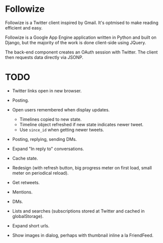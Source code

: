 Followize
=========

Followize is a Twitter client inspired by Gmail. It's optmised to make reading
efficient and easy.

Followize is a Google App Engine application written in Python and built on
Django, but the majority of the work is done client-side using JQuery.

The back-end component creates an OAuth session with Twitter. The client then
requests data directly via JSONP.

TODO
====

  * Twitter links open in new browser.

  * Posting.

  * Open users remembered when display updates.
      * Timelines copied to new state.
      * Timeline object refreshed if new state indicates newer tweet.
      * Use `since_id` when getting newer tweets.

  * Posting, replying, sending DMs.

  * Expand "In reply to" conversations.

  * Cache state.

  * Redesign (with refresh button, big progress meter on first load, small meter
    on periodical reload).

  * Get retweets.

  * Mentions.

  * DMs.

  * Lists and searches (subscriptions stored at Twitter and cached in globalStorage).

  * Expand short urls.

  * Show images in dialog, perhaps with thumbnail inline a la FriendFeed.
